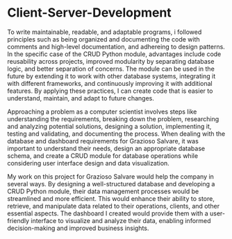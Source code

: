 # Client-Server-Development

To write maintainable, readable, and adaptable programs, i followed principles such as being organized and documenting the code with comments and high-level documentation, and adhereing to design patterns. In the specific case of the CRUD Python module, advantages include code reusability across projects, improved modularity by separating database logic, and better separation of concerns. The module can be used in the future by extending it to work with other database systems, integrating it with different frameworks, and continuously improving it with additional features. By applying these practices, I can create code that is easier to understand, maintain, and adapt to future changes. 

Approaching a problem as a computer scientist involves steps like understanding the requirements, breaking down the problem, researching and analyzing potential solutions, designing a solution, implementing it, testing and validating, and documenting the process. When dealing with the database and dashboard requirements for Grazioso Salvare, it was important to understand their needs, design an appropriate database schema, and create a CRUD module for database operations while considering user interface design and data visualization. 

My work on this project for Grazioso Salvare would help the company in several ways. By designing a well-structured database and developing a CRUD Python module, their data management processes would be streamlined and more efficient. This would enhance their ability to store, retrieve, and manipulate data related to their operations, clients, and other essential aspects. The dashboard I created would provide them with a user-friendly interface to visualize and analyze their data, enabling informed decision-making and improved business insights.

